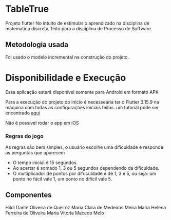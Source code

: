 # TableTrue

Projeto flutter No intuito de estimular o aprendizado na disciplina de matematica discreta, feito para a disciplina de Processo de Soffware.

## Metodologia usada
Foi usado o modelo incremental na construção do projeto.

# Disponibilidade e Execução
Essa aplicação estará disponível somente para Android em formato APK

Para a execução do projeto do início é necesseária ter o Flutter 3.15.9 na máquina com todas as configurações iniciais feitas. um tutorial pode ser encontrado [aqui](https://docs.flutter.dev/get-started/codelab) 

Não é possível rodar o app em iOS

### Regras do jogo 
As regras são bem simples, o usuário escolhe uma dificuldade e responde as perguntas que aparecem

- O tempo inicial é 15 segundos.
- Ao acertar é somado 1, 3 ou 5 segundos dependendo da dificuldade.
- O multiplicador de pontos por difuculdade é de 1, 3 e 5, ou seja: um ponto no fácil vale 1, um ponto no difícil vale 5.

## Componentes
Hildi Dante Oliveira de Queiroz
Maria Clara de Medeiros Meira
Maria Helena Ferreira de Oliveira
Maria Vitoria Macedo Melo




